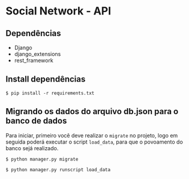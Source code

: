 # Social Network - API

## Dependências
* Django
* django_extensions
* rest_framework

## Install dependências
```
$ pip install -r requirements.txt
```

## Migrando os dados do arquivo db.json para o banco de dados
Para iniciar, primeiro você deve realizar o ``migrate`` no projeto, logo em seguida poderá executar o script ``load_data``, para que o povoamento do banco sejá realizado. 

```
$ python manager.py migrate
```

```
$ python manager.py runscript load_data
```
